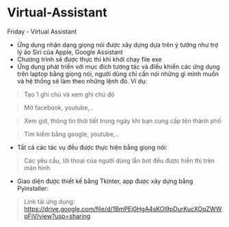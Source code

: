 # Virtual-Assistant
Friday - Virtual Assistant
* Ứng dụng nhận dạng giọng nói được xây dựng dựa trên ý tưởng như trợ lý ảo Siri của Apple, Google Assistant
* Chương trình sẽ được thực thi khi khởi chạy file exe
* Ứng dụng phát triển với mục đích tương tác và điều khiển các ứng dụng trên laptop bằng giọng nói, người dùng chỉ cần nói những gì mình muốn và hệ thống sẽ làm theo những lệnh đó. Ví dụ:
> Tạo 1 ghi chú và xem ghi chú đó

>  Mở facebook, youtube,..

> Xem giờ, thông tin thời tiết trong ngày khi bạn cung cấp tên thành phố

> Tìm kiếm bằng google, youtube,..

* Tất cả các tác vụ đều được thực hiện bằng giọng nói:

> Các yêu cầu, lời thoại của người dùng lẫn bot đều được hiển thị trên màn hình 

* Giao diện được thiết kế bằng Tkinter, app được xây dựng bằng Pyinstaller:
> Link tải ứng dụng: https://drive.google.com/file/d/1BmPEj0HgA4sKOl9pDurKucXOqZWWpFiV/view?usp=sharing
